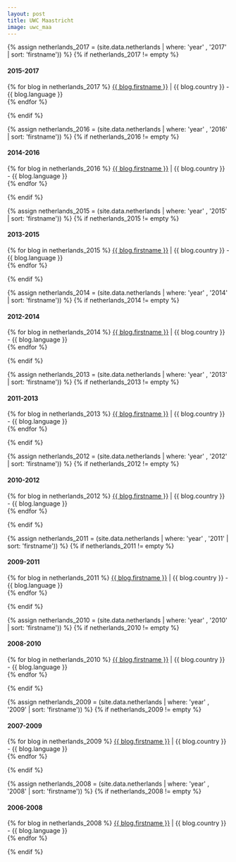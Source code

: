 ```yaml
---
layout: post
title: UWC Maastricht
image: uwc_maa
---
```


{% assign netherlands_2017 = (site.data.netherlands | where: 'year' , '2017' | sort: 'firstname')) %}
{% if netherlands_2017 != empty %}
<h4>2015-2017</h4>
  <p>
    {% for blog in netherlands_2017 %}
        <a href="http://{{ blog.link }}" target="_blank">{{ blog.firstname }}</a> | {{ blog.country }} - {{ blog.language }}<br>
    {% endfor %}
  </p>
{% endif %}

{% assign netherlands_2016 = (site.data.netherlands | where: 'year' , '2016' | sort: 'firstname')) %}
{% if netherlands_2016 != empty %}
<h4>2014-2016</h4>
  <p>
    {% for blog in netherlands_2016 %}
        <a href="http://{{ blog.link }}" target="_blank">{{ blog.firstname }}</a> | {{ blog.country }} - {{ blog.language }}<br>
    {% endfor %}
  </p>
{% endif %}

{% assign netherlands_2015 = (site.data.netherlands | where: 'year' , '2015' | sort: 'firstname')) %}
{% if netherlands_2015 != empty %}
<h4>2013-2015</h4>
  <p>
    {% for blog in netherlands_2015 %}
        <a href="http://{{ blog.link }}" target="_blank">{{ blog.firstname }}</a> | {{ blog.country }} - {{ blog.language }}<br>
    {% endfor %}
  </p>
{% endif %}

{% assign netherlands_2014 = (site.data.netherlands | where: 'year' , '2014' | sort: 'firstname')) %}
{% if netherlands_2014 != empty %}
<h4>2012-2014</h4>
  <p>
    {% for blog in netherlands_2014 %}
        <a href="http://{{ blog.link }}" target="_blank">{{ blog.firstname }}</a> | {{ blog.country }} - {{ blog.language }}<br>
    {% endfor %}
  </p>
{% endif %}

{% assign netherlands_2013 = (site.data.netherlands | where: 'year' , '2013' | sort: 'firstname')) %}
{% if netherlands_2013 != empty %}
<h4>2011-2013</h4>
  <p>
    {% for blog in netherlands_2013 %}
        <a href="http://{{ blog.link }}" target="_blank">{{ blog.firstname }}</a> | {{ blog.country }} - {{ blog.language }}<br>
    {% endfor %}
  </p>
{% endif %}

{% assign netherlands_2012 = (site.data.netherlands | where: 'year' , '2012' | sort: 'firstname')) %}
{% if netherlands_2012 != empty %}
<h4>2010-2012</h4>
  <p>
    {% for blog in netherlands_2012 %}
        <a href="http://{{ blog.link }}" target="_blank">{{ blog.firstname }}</a> | {{ blog.country }} - {{ blog.language }}<br>
    {% endfor %}
  </p>
{% endif %}

{% assign netherlands_2011 = (site.data.netherlands | where: 'year' , '2011' | sort: 'firstname')) %}
{% if netherlands_2011 != empty %}
<h4>2009-2011</h4>
  <p>
    {% for blog in netherlands_2011 %}
        <a href="http://{{ blog.link }}" target="_blank">{{ blog.firstname }}</a> | {{ blog.country }} - {{ blog.language }}<br>
    {% endfor %}
  </p>
{% endif %}

{% assign netherlands_2010 = (site.data.netherlands | where: 'year' , '2010' | sort: 'firstname')) %}
{% if netherlands_2010 != empty %}
<h4>2008-2010</h4>
  <p>
    {% for blog in netherlands_2010 %}
        <a href="http://{{ blog.link }}" target="_blank">{{ blog.firstname }}</a> | {{ blog.country }} - {{ blog.language }}<br>
    {% endfor %}
  </p>
{% endif %}

{% assign netherlands_2009 = (site.data.netherlands | where: 'year' , '2009' | sort: 'firstname')) %}
{% if netherlands_2009 != empty %}
<h4>2007-2009</h4>
  <p>
    {% for blog in netherlands_2009 %}
        <a href="http://{{ blog.link }}" target="_blank">{{ blog.firstname }}</a> | {{ blog.country }} - {{ blog.language }}<br>
    {% endfor %}
  </p>
{% endif %}

{% assign netherlands_2008 = (site.data.netherlands | where: 'year' , '2008' | sort: 'firstname')) %}
{% if netherlands_2008 != empty %}
<h4>2006-2008</h4>
  <p>
    {% for blog in netherlands_2008 %}
        <a href="http://{{ blog.link }}" target="_blank">{{ blog.firstname }}</a> | {{ blog.country }} - {{ blog.language }}<br>
    {% endfor %}
  </p>
{% endif %}
